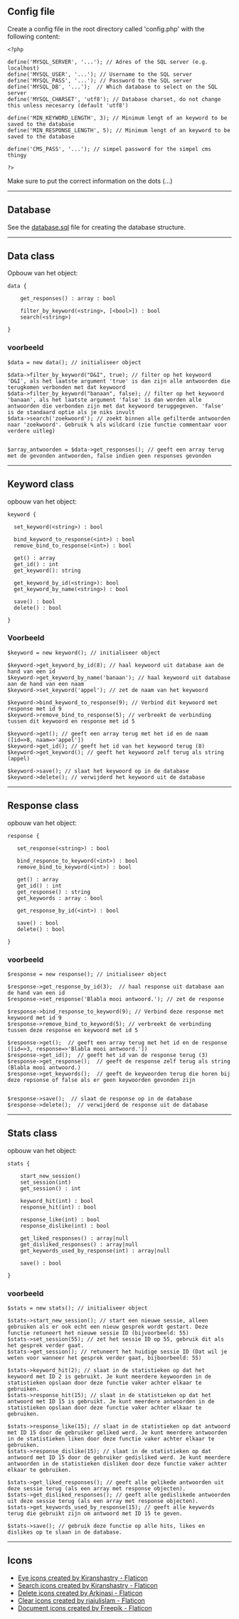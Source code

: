 ## Config file

Create a config file in the root directory called 'config.php' with the following content:
    
    <?php

    define('MYSQL_SERVER', '...'); // Adres of the SQL server (e.g. localhost)
    define('MYSQL_USER', '...'); // Username to the SQL server
    define('MYSQL_PASS', '...'); // Password to the SQL server
    define('MYSQL_DB', '...');  // Which database to select on the SQL server
    define('MYSQL_CHARSET', 'utf8'); // Database charset, do not change this unless necesarry (default 'utf8')

    define('MIN_KEYWORD_LENGTH', 3); // Minimum lengt of an keyword to be saved to the database
    define('MIN_RESPONSE_LENGTH', 5); // Minimum lengt of an keyword to be saved to the database

    define('CMS_PASS', '...'); // simpel password for the simpel cms thingy

    ?>

Make sure to put the correct information on the dots (...)

---

## Database
See the [database.sql](database.sql) file for creating the database structure.

---

## Data class

Opbouw van het object:

    data {

        get_responses() : array : bool
        
        filter_by_keyword(<string>, [<bool>]) : bool
        search(<string>)

    }

### voorbeeld

    $data = new data(); // initialiseer object

    $data->filter_by_keyword("D&I", true); // filter op het keywoord 'D&I', als het laatste argument 'true' is dan zijn alle antwoorden die terugkomen verbonden met dat keywoord
    $data->filter_by_keyword("banaan", false); // filter op het keywoord 'banaan', als het laatste argument 'false' is dan worden alle antwoorden die verbonden zijn met dat keywoord teruggegeven. 'false' is de standaard optie als je niks invult
    $data->search('zoekwoord'); // zoekt binnen alle gefilterde antwoorden naar 'zoekwoord'. Gebruik % als wildcard (zie functie commentaar voor verdere uitleg)


    $array_antwoorden = $data->get_responses(); // geeft een array terug met de gevonden antwoorden, false indien geen responses gevonden

---

## Keyword class

opbouw van het object:

    keyword {
 
      set_keyword(<string>) : bool

      bind_keyword_to_response(<int>) : bool
      remove_bind_to_response(<int>) : bool
 
      get() : array
      get_id() : int
      get_keyword(): string
 
      get_keyword_by_id(<string>): bool
      get_keyword_by_name(<string>) : bool
     
      save() : bool
      delete() : bool
 
    }

### Voorbeeld

    $keyword = new keyword(); // initialiseer object

    $keyword->get_keyword_by_id(8); // haal keywoord uit database aan de hand van een id
    $keyword->get_keyword_by_name('banaan'); // haal keywoord uit database aan de hand van een naam
    $keyword->set_keyword('appel'); // zet de naam van het keywoord

    $keyword->bind_keyword_to_response(9); // Verbind dit keywoord met response met id 9
    $keyword->remove_bind_to_response(5); // verbreekt de verbinding tussen dit keywoord en response met id 5
    
    $keyword->get(); // geeft een array terug met het id en de naam ([id=>8, naam=>'appel'])
    $keyword->get_id(); // geeft het id van het keywoord terug (8)
    $keyword->get_keyword(); // geeft het keywoord zelf terug als string (appel)

    $keyword->save(); // slaat het keywoord op in de database
    $keyword->delete(); // verwijderd het keywoord uit de database

---

## Response class

opbouw van het object:


    response {

       set_response(<string>) : bool

       bind_response_to_keyword(<int>) : bool
       remove_bind_to_keyword(<int>) : bool
       
       get() : array
       get_id() : int
       get_response() : string
       get_keywords : array : bool
  
       get_response_by_id(<int>) : bool
      
       save() : bool
       delete() : bool

    }

### voorbeeld
  
    $response = new response(); // initialiseer object

    $response->get_response_by_id(3);  // haal response uit database aan de hand van een id
    $response->set_response('Blabla mooi antwoord.'); // zet de response

    $response->bind_response_to_keyword(9); // Verbind deze response met keywoord met id 9
    $response->remove_bind_to_keyword(5); // verbreekt de verbinding tussen deze response en keywoord met id 5

    $response->get();  // geeft een array terug met het id en de response ([id=>3, response=>'Blabla mooi antwoord.'])
    $response->get_id();  // geeft het id van de response terug (3)
    $response->get_response();  // geeft de response zelf terug als string (Blabla mooi antwoord.)
    $response->get_keywords();  // geeft de keywoorden terug die horen bij deze repsonse of false als er geen keywoorden gevonden zijn


    $response->save();  // slaat de response op in de database
    $response->delete();  // verwijderd de response uit de database
    
---

## Stats class

opbouw van het object:


    stats {

        start_new_session()
        set_session(int)
        get_session() : int

        keyword_hit(int) : bool
        response_hit(int) : bool

        response_like(int) : bool
        response_dislike(int) : bool

        get_liked_responses() : array|null
        get_disliked_responses() : array|null
        get_keywords_used_by_response(int) : array|null

        save() : bool

    }
  
### voorbeeld
    
    $stats = new stats(); // initialiseer object

    $stats->start_new_session(); // start een nieuwe sessie, alleen gebruiken als er ook echt een nieuw gesprek wordt gestart. Deze functie retuneert het nieuwe sessie ID (bijvoorbeeld: 55)
    $stats->set_session(55); // zet het sessie ID op 55, gebruik dit als het gesprek verder gaat.
    $stats->get_session(); // retuneert het huidige sessie ID (Dat wil je weten voor wanneer het gesprek verder gaat, bijboorbeeld: 55)

    $stats->keyword_hit(2); // slaat in de statistieken op dat het keywoord met ID 2 is gebruikt. Je kunt meerdere keywoorden in de statistieken opslaan door deze functie vaker achter elkaar te gebruiken.
    $stats->response_hit(15); // slaat in de statistieken op dat het antwoord met ID 15 is gebruikt. Je kunt meerdere antwoorden in de statistieken opslaan door deze functie vaker achter elkaar te gebruiken.

    $stats->response_like(15); // slaat in de statistieken op dat antwoord met ID 15 door de gebruiker geliked werd. Je kunt meerdere antwoorden in de statistieken liken door deze functie vaker achter elkaar te gebruiken.
    $stats->response_dislike(15); // slaat in de statistieken op dat antwoord met ID 15 door de gebruiker gedisliked werd. Je kunt meerdere antwoorden in de statistieken disliken door deze functie vaker achter elkaar te gebruiken.

    $stats->get_liked_responses(); // geeft alle gelikede antwoorden uit deze sessie terug (als een array met response objecten).
    $stats->get_disliked_responses(); // geeft alle gedislikede antwoorden uit deze sessie terug (als een array met response objecten).
    $stats->get_keywords_used_by_response(15); // geeft alle keywords terug die gebruikt zijn om antwoord met ID 15 te geven. 

    $stats->save(); // gebruik deze functie op alle hits, likes en dislikes op te slaan in de database.

---

## Icons
- [Eye icons created by Kiranshastry - Flaticon](https://www.flaticon.com/free-icons/eye)
- [Search icons created by Kiranshastry - Flaticon](https://www.flaticon.com/free-icons/search)
- [Delete icons created by Arkinasi - Flaticon](https://www.flaticon.com/free-icons/delete)
- [Clear icons created by riajulislam - Flaticon](https://www.flaticon.com/free-icons/clear)
- [Document icons created by Freepik - Flaticon](https://www.flaticon.com/free-icons/document)